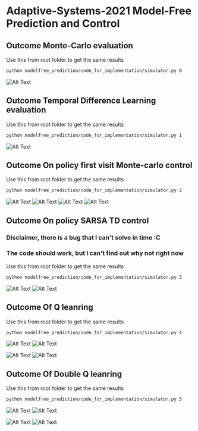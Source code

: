 # Adaptive-Systems-2021 Model-Free Prediction and Control

## Outcome Monte-Carlo evaluation
Use this from root folder to get the same results
```bash
python modelfree_prediction/code_for_implementation/simulator.py 0
```

![Alt Text](https://github.com/RichardDev01/Adaptive-Systems-2021/blob/main/assets/outcome_mc_eva.PNG?raw=true)

## Outcome Temporal Difference Learning evaluation
Use this from root folder to get the same results
```bash
python modelfree_prediction/code_for_implementation/simulator.py 1
```
![Alt Text](https://github.com/RichardDev01/Adaptive-Systems-2021/blob/main/assets/outcome_tmp_dif_ler.PNG?raw=true)

## Outcome On policy first visit Monte-carlo control
Use this from root folder to get the same results
```bash
python modelfree_prediction/code_for_implementation/simulator.py 2
```

![Alt Text](https://github.com/RichardDev01/Adaptive-Systems-2021/blob/main/assets/outcome_qtable_opfvmc_discount_1_text.PNG?raw=true)
![Alt Text](https://github.com/RichardDev01/Adaptive-Systems-2021/blob/main/assets/outcome_qtable_opfvmc_discount_1.PNG?raw=true)
![Alt Text](https://github.com/RichardDev01/Adaptive-Systems-2021/blob/main/assets/outcome_qtable_opfvmc_discount_09_text.PNG?raw=true)
![Alt Text](https://github.com/RichardDev01/Adaptive-Systems-2021/blob/main/assets/outcome_qtable_opfvmc_discount_09.PNG?raw=true)

## Outcome On policy SARSA TD control

### Disclaimer, there is a bug that I can't solve in time :C
### The code should work, but I can't find out why not right now

Use this from root folder to get the same results
```bash
python modelfree_prediction/code_for_implementation/simulator.py 3
```

![Alt Text](https://github.com/RichardDev01/Adaptive-Systems-2021/blob/main/assets/outcome_qtable_sarsa_discount_1_text.PNG?raw=true)
![Alt Text](https://github.com/RichardDev01/Adaptive-Systems-2021/blob/main/assets/outcome_qtable_sarsa_discount_1.PNG?raw=true)

## Outcome Of Q leanring
Use this from root folder to get the same results
```bash
python modelfree_prediction/code_for_implementation/simulator.py 4
```

![Alt Text](https://github.com/RichardDev01/Adaptive-Systems-2021/blob/main/assets/outcome_qtable_ql_discount_1_text.PNG?raw=true)
![Alt Text](https://github.com/RichardDev01/Adaptive-Systems-2021/blob/main/assets/outcome_qtable_ql_discount_1.PNG?raw=true)

![Alt Text](https://github.com/RichardDev01/Adaptive-Systems-2021/blob/main/assets/outcome_qtable_ql_discount_09_text.PNG?raw=true)
![Alt Text](https://github.com/RichardDev01/Adaptive-Systems-2021/blob/main/assets/outcome_qtable_ql_discount_09.PNG?raw=true)

## Outcome Of Double Q leanring
Use this from root folder to get the same results
```bash
python modelfree_prediction/code_for_implementation/simulator.py 5
```

![Alt Text](https://github.com/RichardDev01/Adaptive-Systems-2021/blob/main/assets/outcome_qtable_dql_discount_1_text.PNG?raw=true)
![Alt Text](https://github.com/RichardDev01/Adaptive-Systems-2021/blob/main/assets/outcome_qtable_dql_discount_1.PNG?raw=true)

![Alt Text](https://github.com/RichardDev01/Adaptive-Systems-2021/blob/main/assets/outcome_qtable_dql_discount_09_text.PNG?raw=true)
![Alt Text](https://github.com/RichardDev01/Adaptive-Systems-2021/blob/main/assets/outcome_qtable_dql_discount_09.PNG?raw=true)
